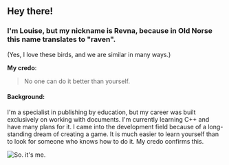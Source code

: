 ## Hey there!

### I'm Louise, but my nickname is Revna, because in Old Norse this name translates to "raven".
(Yes, I love these birds, and we are similar in many ways.)

**My credo**:
>No one can do it better than yourself.

#### Background: 
I'm a specialist in publishing by education, but my career was built exclusively on working with documents. I'm currently learning C++ and have many plans for it. 
I came into the development field because of a long-standing dream of creating a game. It is much easier to learn yourself than to look for someone who knows how to do it. My credo confirms this.

<image src="https://sun9-23.userapi.com/impg/PlGYdO48fevWmWmVH9_OfZbT8IRKb7fxnB8Fcg/26B8SosuArU.jpg?size=1440x1920&quality=95&sign=0b7cd0cb9fd0b7fd9baa088696318687&type=album" alt="So. it's me.">
